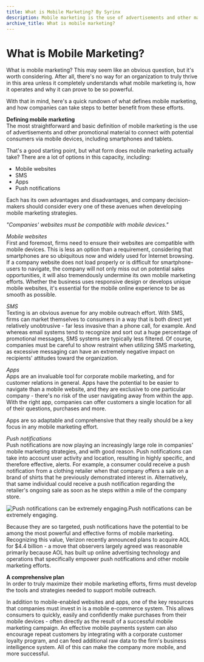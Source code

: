 ```yaml
---
title: What is Mobile Marketing? By Syrinx
description: Mobile marketing is the use of advertisements and other material to connect with consumers via mobile devices, including smartphones and tablets.
archive_title: What is mobile marketing?
---
```


# What is Mobile Marketing?

What is mobile marketing? This may seem like an obvious question, but it's worth considering. After all, there's no way for an organization to truly thrive in this area unless it completely understands what mobile marketing is, how it operates and why it can prove to be so powerful. 

With that in mind, here's a quick rundown of what defines mobile marketing, and how companies can take steps to better benefit from these efforts.

**Defining mobile marketing**  
The most straightforward and basic definition of mobile marketing is the use of advertisements and other promotional material to connect with potential consumers via mobile devices, including smartphones and tablets. 

That's a good starting point, but what form does mobile marketing actually take? There are a lot of options in this capacity, including:

  * Mobile websites
  * SMS
  * Apps
  * Push notifications

Each has its own advantages and disadvantages, and company decision-makers should consider every one of these avenues when developing mobile marketing strategies. 

_"Companies' websites must be compatible with mobile devices."_

_Mobile websites_  
First and foremost, firms need to ensure their websites are compatible with mobile devices. This is less an option than a requirement, considering that smartphones are so ubiquitous now and widely used for Internet browsing. If a company website does not load properly or is difficult for smartphone-users to navigate, the company will not only miss out on potential sales opportunities, it will also tremendously undermine its own mobile marketing efforts. Whether the business uses responsive design or develops unique mobile websites, it's essential for the mobile online experience to be as smooth as possible.

_SMS_  
Texting is an obvious avenue for any mobile outreach effort. With SMS, firms can market themselves to consumers in a way that is both direct yet relatively unobtrusive - far less invasive than a phone call, for example. And whereas email systems tend to recognize and sort out a huge percentage of promotional messages, SMS systems are typically less filtered. Of course, companies must be careful to show restraint when utilizing SMS marketing, as excessive messaging can have an extremely negative impact on recipients' attitudes toward the organization.

_Apps_  
Apps are an invaluable tool for corporate mobile marketing, and for customer relations in general. Apps have the potential to be easier to navigate than a mobile website, and they are exclusive to one particular company - there's no risk of the user navigating away from within the app. With the right app, companies can offer customers a single location for all of their questions, purchases and more. 

Apps are so adaptable and comprehensive that they really should be a key focus in any mobile marketing effort. 

_Push notifications_  
Push notifications are now playing an increasingly large role in companies' mobile marketing strategies, and with good reason. Push notifications can take into account user activity and location, resulting in highly specific, and therefore effective, alerts. For example, a consumer could receive a push notification from a clothing retailer when that company offers a sale on a brand of shirts that he previously demonstrated interest in. Alternatively, that same individual could receive a push notification regarding the retailer's ongoing sale as soon as he steps within a mile of the company store.

![Push notifications can be extremely engaging.](http://pictures.brafton.com/x_0_0_0_14091293_800.jpg)Push notifications can be extremely engaging.

Because they are so targeted, push notifications have the potential to be among the most powerful and effective forms of mobile marketing. Recognizing this value, Verizon recently announced plans to acquire AOL for $4.4 billion - a move that observers largely agreed was reasonable primarily because AOL has built up online advertising technology and operations that specifically empower push notifications and other mobile marketing efforts. 

**A comprehensive plan**  
In order to truly maximize their mobile marketing efforts, firms must develop the tools and strategies needed to support mobile outreach. 

In addition to mobile-enabled websites and apps, one of the key resources that companies must invest in is a mobile e-commerce system. This allows consumers to quickly, easily and confidently make purchases from their mobile devices - often directly as the result of a successful mobile marketing campaign. An effective mobile payments system can also encourage repeat customers by integrating with a corporate customer loyalty program, and can feed additional raw data to the firm's business intelligence system. All of this can make the company more mobile, and more successful.
